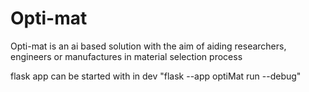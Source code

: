 # Opti-mat
Opti-mat is an ai based solution with the aim of aiding researchers, engineers or manufactures in material selection process


flask app can be started with in dev
"flask --app optiMat run --debug"